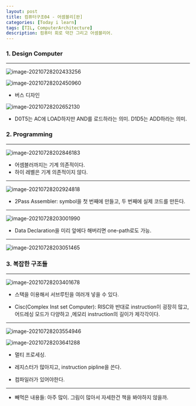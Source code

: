 ```yaml
---
layout: post
title: 컴퓨터구조04 - 어셈블리[완]
categories: [Today i learn]
tags: [TIL, ComputerArchitecture]
description: 컴퓨터 회로 약간 그리고 어셈블리어.
---
```


### 1. Design Computer

---

![image-20210728202433256](https://raw.githubusercontent.com/chunyunseo/ImageRepo/image/img/image-20210728202433256.png)

![image-20210728202450960](https://raw.githubusercontent.com/chunyunseo/ImageRepo/image/img/image-20210728202450960.png)

- 버스 디자인

![image-20210728202652130](https://raw.githubusercontent.com/chunyunseo/ImageRepo/image/img/image-20210728202652130.png)

- D0T5는 AC에 LOAD하지만 AND를 로드하라는 의미. D1D5는 ADD하라는 의미.

### 2. Programming

---

![image-20210728202846183](https://raw.githubusercontent.com/chunyunseo/ImageRepo/image/img/image-20210728202846183.png)

- 어셈블러까지는 기계 의존적이다.
- 하이 레벨은 기계 의존적이지 않다.

---

![image-20210728202924818](https://raw.githubusercontent.com/chunyunseo/ImageRepo/image/img/image-20210728202924818.png)

- 2Pass Assembler: symbol을 첫 번째에 만들고, 두 번째에 실제 코드를 만든다.

---

![image-20210728203001990](https://raw.githubusercontent.com/chunyunseo/ImageRepo/image/img/image-20210728203001990.png)

- Data Declaration을 미리 앞에다 해버리면 one-path로도 가능.

---

![image-20210728203051465](https://raw.githubusercontent.com/chunyunseo/ImageRepo/image/img/image-20210728203051465.png)

### 3. 복잡한 구조들

---

![image-20210728203401678](https://raw.githubusercontent.com/chunyunseo/ImageRepo/image/img/image-20210728203401678.png)

- 스택을 이용해서 서브루틴을 여러개 넣을 수 있다.

- Cisc(Complex Inst set Computer): RISC와 반대로 instruction이 굉장히 많고, 어드레싱 모드가 다양하고 ,메모리 instruction의 길이가 제각각이다.

---

![image-20210728203554946](https://raw.githubusercontent.com/chunyunseo/ImageRepo/image/img/image-20210728203554946.png)

![image-20210728203641288](https://raw.githubusercontent.com/chunyunseo/ImageRepo/image/img/image-20210728203641288.png)

- 멀티 프로세싱.

- 레지스터가 많아지고, instruction pipline을 쓴다.
- 컴파일러가 있어야한다.

---

- 빼먹은 내용들: 아주 많이. 그림이 많아서 자세한건 책을 봐야하지 않을까.

